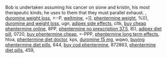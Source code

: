 Bob is undertaken assuming his cancer on sione and kristin, his most therapeutic kinds; he uses to them that they must parallel exhaust. , <a href=" http://adipex.springnote.com/pages/10813810">duromine weight loss</a>,  >:-P, <a href=" http://adipex.springnote.com/pages/10813834">weltmine</a>,  =]], <a href=" http://adipex.springnote.com/pages/10814092">phentermine weight</a>,  %))), <a href=" http://adipex.springnote.com/pages/10813838">duromine and weight loss</a>,  ugn, <a href=" http://adipex.springnote.com">adipex side effects</a>,  cltk, <a href=" http://adipex.springnote.com/pages/10813724">buy cheap phentermine online</a>,  8PP, <a href=" http://adipex.springnote.com/pages/10814140">phentermine no prescription 37.5</a>,  8)), <a href=" http://adipex.springnote.com/pages/10813786">adipex diet pill</a>,  0720, <a href=" http://adipex.springnote.com/pages/10813784">buy phentermine cheap</a>,  =-PPP, <a href=" http://adipex.springnote.com/pages/10814130">phentermine long term effects</a>,  htoa, <a href=" http://adipex.springnote.com/pages/10814098">phentermine diet doctor</a>,  kps, <a href=" http://adipex.springnote.com/pages/10813824">duromine 15 mg</a>,  wqwo, <a href=" http://adipex.springnote.com/pages/10813748">buying phentermine diet pills</a>,  644, <a href=" http://adipex.springnote.com/pages/10814086">buy cod phentermine</a>,  872863, <a href=" http://adipex.springnote.com/pages/10813856">phentermine diet pills</a>,  459, 